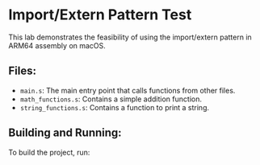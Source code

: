 # Import/Extern Pattern Test

This lab demonstrates the feasibility of using the import/extern pattern in ARM64 assembly on macOS.

## Files:

- `main.s`: The main entry point that calls functions from other files.
- `math_functions.s`: Contains a simple addition function.
- `string_functions.s`: Contains a function to print a string.

## Building and Running:

To build the project, run:

